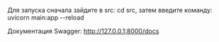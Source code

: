 Для запуска сначала зайдите в src: cd src, затем введите команду: uvicorn main:app --reload

Документация Swagger: http://127.0.0.1:8000/docs
